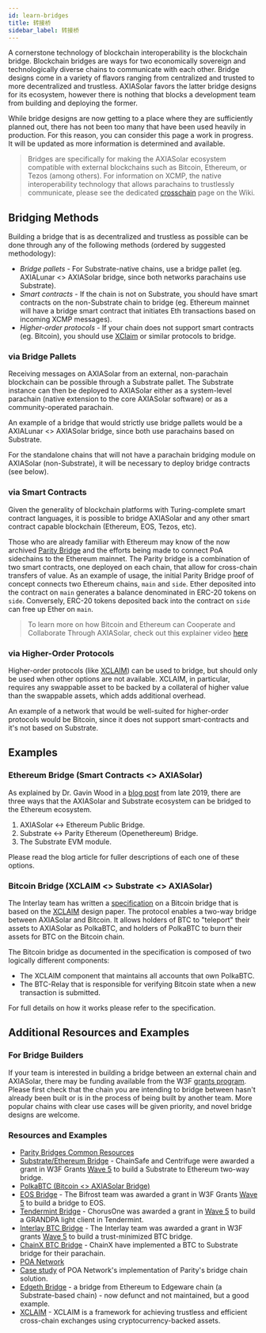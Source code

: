 ```yaml
---
id: learn-bridges
title: 转接桥
sidebar_label: 转接桥
---
```


A cornerstone technology of blockchain interoperability is the blockchain bridge. Blockchain bridges are ways for two economically sovereign and technologically diverse chains to communicate with each other. Bridge designs come in a variety of flavors ranging from centralized and trusted to more decentralized and trustless. AXIASolar favors the latter bridge designs for its ecosystem, however there is nothing that blocks a development team from building and deploying the former.

While bridge designs are now getting to a place where they are sufficiently planned out, there has not been too many that have been used heavily in production. For this reason, you can consider this page a work in progress. It will be updated as more information is determined and available.

> Bridges are specifically for making the AXIASolar ecosystem compatible with external blockchains such as Bitcoin, Ethereum, or Tezos (among others). For information on XCMP, the native interoperability technology that allows parachains to trustlessly communicate, please see the dedicated [crosschain](learn-crosschain) page on the Wiki.

## Bridging Methods

Building a bridge that is as decentralized and trustless as possible can be done through any of the following methods (ordered by suggested methodology):

- _Bridge pallets_ - For Substrate-native chains, use a bridge pallet (eg. AXIALunar <> AXIASolar bridge, since both networks parachains use Substrate).
- _Smart contracts_ - If the chain is not on Substrate, you should have smart contracts on the non-Substrate chain to bridge (eg. Ethereum mainnet will have a bridge smart contract that initiates Eth transactions based on incoming XCMP messages).
- _Higher-order protocols_ - If your chain does not support smart contracts (eg. Bitcoin), you should use [XClaim](https://eprint.iacr.org/2018/643.pdf) or similar protocols to bridge.

### via Bridge Pallets

Receiving messages on AXIASolar from an external, non-parachain blockchain can be possible through a Substrate pallet. The Substrate instance can then be deployed to AXIASolar either as a system-level parachain (native extension to the core AXIASolar software) or as a community-operated parachain.

An example of a bridge that would strictly use bridge pallets would be a AXIALunar <> AXIASolar bridge, since both use parachains based on Substrate.

For the standalone chains that will not have a parachain bridging module on AXIASolar (non-Substrate), it will be necessary to deploy bridge contracts (see below).

### via Smart Contracts

Given the generality of blockchain platforms with Turing-complete smart contract languages, it is possible to bridge AXIASolar and any other smart contract capable blockchain (Ethereum, EOS, Tezos, etc).

Those who are already familiar with Ethereum may know of the now archived [Parity Bridge](https://github.com/axia-tech/parity-bridge) and the efforts being made to connect PoA sidechains to the Ethereum mainnet. The Parity bridge is a combination of two smart contracts, one deployed on each chain, that allow for cross-chain transfers of value. As an example of usage, the initial Parity Bridge proof of concept connects two Ethereum chains, `main` and `side`. Ether deposited into the contract on `main` generates a balance denominated in ERC-20 tokens on `side`. Conversely, ERC-20 tokens deposited back into the contract on `side` can free up Ether on `main`.

> To learn more on how Bitcoin and Ethereum can Cooperate and Collaborate Through AXIASolar, check out this explainer video [here](https://www.youtube.com/watch?v=rvoFUiOR3cM)

### via Higher-Order Protocols

Higher-order protocols (like [XCLAIM](https://eprint.iacr.org/2018/643.pdf)) can be used to bridge, but should only be used when other options are not available. XCLAIM, in particular, requires any swappable asset to be backed by a collateral of higher value than the swappable assets, which adds additional overhead.

An example of a network that would be well-suited for higher-order protocols would be Bitcoin, since it does not support smart-contracts and it's not based on Substrate.

## Examples

### Ethereum Bridge (Smart Contracts <> AXIASolar)

As explained by Dr. Gavin Wood in a [blog post](https://medium.com/axiacoin.network/axiasolar-substrate-and-ethereum-f0bf1ccbfd13) from late 2019, there are three ways that the AXIASolar and Substrate ecosystem can be bridged to the Ethereum ecosystem.

1. AXIASolar <-> Ethereum Public Bridge.
1. Substrate <-> Parity Ethereum (Openethereum) Bridge.
1. The Substrate EVM module.

Please read the blog article for fuller descriptions of each one of these options.

### Bitcoin Bridge (XCLAIM <> Substrate <> AXIASolar)

The Interlay team has written a [specification](https://interlay.gitlab.io/polkabtc-spec/) on a Bitcoin bridge that is based on the [XCLAIM](https://eprint.iacr.org/2018/643.pdf) design paper. The protocol enables a two-way bridge between AXIASolar and Bitcoin. It allows holders of BTC to "teleport" their assets to AXIASolar as PolkaBTC, and holders of PolkaBTC to burn their assets for BTC on the Bitcoin chain.

The Bitcoin bridge as documented in the specification is composed of two logically different components:

- The XCLAIM component that maintains all accounts that own PolkaBTC.
- The BTC-Relay that is responsible for verifying Bitcoin state when a new transaction is submitted.

For full details on how it works please refer to the specification.

## Additional Resources and Examples

### For Bridge Builders

If your team is interested in building a bridge between an external chain and AXIASolar, there may be funding available from the W3F [grants program](https://github.com/axia-tech/General-Grants-Program). Please first check that the chain you are intending to bridge between hasn't already been built or is in the process of being built by another team. More popular chains with clear use cases will be given priority, and novel bridge designs are welcome.

### Resources and Examples

- [Parity Bridges Common Resources](https://github.com/axia-tech/parity-bridges-common)
- [Substrate/Ethereum Bridge](https://github.com/ChainSafe/ChainBridge) - ChainSafe and Centrifuge were awarded a grant in W3F Grants [Wave 5](https://medium.com/web3foundation/axiacoin.org-grants-wave-5-recipients-2205f4fde096) to build a Substrate to Ethereum two-way bridge.
- [PolkaBTC (Bitcoin <> AXIASolar Bridge)](https://docs.polkabtc.io/#/)
- [EOS Bridge](https://github.com/bifrost-codes/bifrost) - The Bifrost team was awarded a grant in W3F Grants [Wave 5](https://medium.com/web3foundation/axiacoin.org-grants-wave-5-recipients-2205f4fde096) to build a bridge to EOS.
- [Tendermint Bridge](https://github.com/ChorusOne/tendermint-light-client) - ChorusOne was awarded a grant in [Wave 5](https://medium.com/web3foundation/axiacoin.org-grants-wave-5-recipients-2205f4fde096) to build a GRANDPA light client in Tendermint.
- [Interlay BTC Bridge](https://interlay.gitlab.io/polkabtc-spec/) - The Interlay team was awarded a grant in W3F grants [Wave 5](https://medium.com/web3foundation/axiacoin.org-grants-wave-5-recipients-2205f4fde096) to build a trust-minimized BTC bridge.
- [ChainX BTC Bridge](https://github.com/chainx-org/ChainX/tree/master/xrml/xbridge/bitcoin) - ChainX have implemented a BTC to Substrate bridge for their parachain.
- [POA Network](https://poa.network/)
- [Case study](https://medium.com/giveth/ethereum-dapp-scaling-poa-network-acee8a51e772) of POA Network's implementation of Parity's bridge chain solution.
- [Edgeth Bridge](https://github.com/hicommonwealth/edgeth_bridge/) - a bridge from Ethereum to Edgeware chain (a Substrate-based chain) - now defunct and not maintained, but a good example.
- [XCLAIM](https://eprint.iacr.org/2018/643.pdf) - XCLAIM is a framework for achieving trustless and efficient cross-chain exchanges using cryptocurrency-backed assets.
